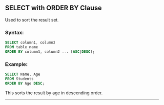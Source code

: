 ## SELECT with ORDER BY Clause

Used to sort the result set.

### Syntax:

```sql
SELECT column1, column2
FROM table_name
ORDER BY column1, column2 ... [ASC|DESC];
```

### Example:

```sql
SELECT Name, Age
FROM Students
ORDER BY Age DESC;
```

This sorts the result by age in descending order.

---